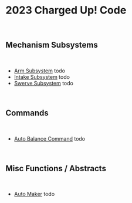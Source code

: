 # 2023 Charged Up! Code

<br>

## Mechanism Subsystems

<br>

- [Arm Subsystem]() todo
- [Intake Subsystem]() todo
- [Swerve Subsystem]() todo

<br>

## Commands

<br>

- [Auto Balance Command]() todo

<br>

## Misc Functions / Abstracts

<br>

- [Auto Maker]() todo
